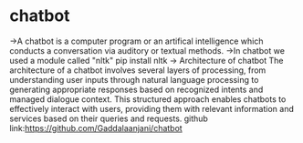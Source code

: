 # chatbot
->A chatbot is a computer program or an artifical intelligence which conducts a conversation via auditory or textual methods.
->In chatbot we used a module called "nltk"
pip install nltk
-> Architecture of chatbot
The architecture of a chatbot involves several layers of processing, from understanding user inputs through natural language processing to generating appropriate responses based on recognized intents and managed dialogue context. This structured approach enables chatbots to effectively interact with users, providing them with relevant information and services based on their queries and requests.
 github link:https://github.com/Gaddalaanjani/chatbot
